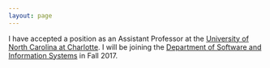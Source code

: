 ```yaml
---
layout: page
---
```


I have accepted a position as an Assistant Professor at the [University of North Carolina at Charlotte](http://www.uncc.edu). I will be joining the [Department of Software and Information Systems](http://sis.uncc.edu) in Fall 2017.